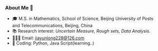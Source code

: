### About Me 🙌 

- 🎓 M.S. in Mathematics, School of Science, Beijing University of Posts and Telecommunications, Beijing, China
- 📚 Research interest: *Uncertain Measure, Rough sets, Data Analysis*.
- 🧑🏻‍💻 Email: jiayunlong228@126.com
- 🔨 Coding: Python, Java Script(learning..)